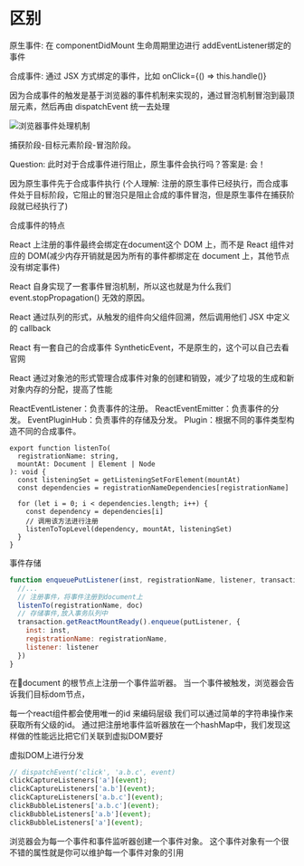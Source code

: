 # 区别

原生事件: 在 componentDidMount 生命周期里边进行 addEventListener绑定的事件

合成事件: 通过 JSX 方式绑定的事件，比如 onClick={() => this.handle()}

因为合成事件的触发是基于浏览器的事件机制来实现的，通过冒泡机制冒泡到最顶层元素，然后再由 dispatchEvent 统一去处理

![浏览器事件处理机制](https://tva1.sinaimg.cn/large/0081Kckwgy1gkme5usom2j30mg088759.jpg)

捕获阶段-目标元素阶段-冒泡阶段。

Question: 此时对于合成事件进行阻止，原生事件会执行吗？答案是: 会！

因为原生事件先于合成事件执行 (个人理解: 注册的原生事件已经执行，而合成事件处于目标阶段，它阻止的冒泡只是阻止合成的事件冒泡，但是原生事件在捕获阶段就已经执行了)

合成事件的特点

React 上注册的事件最终会绑定在document这个 DOM 上，而不是 React 组件对应的 DOM(减少内存开销就是因为所有的事件都绑定在 document 上，其他节点没有绑定事件)

React 自身实现了一套事件冒泡机制，所以这也就是为什么我们 event.stopPropagation() 无效的原因。

React 通过队列的形式，从触发的组件向父组件回溯，然后调用他们 JSX 中定义的 callback

React 有一套自己的合成事件 SyntheticEvent，不是原生的，这个可以自己去看官网

React 通过对象池的形式管理合成事件对象的创建和销毁，减少了垃圾的生成和新对象内存的分配，提高了性能

ReactEventListener：负责事件的注册。
ReactEventEmitter：负责事件的分发。
EventPluginHub：负责事件的存储及分发。
Plugin：根据不同的事件类型构造不同的合成事件。

```JS
export function listenTo(
  registrationName: string,
  mountAt: Document | Element | Node
): void {
  const listeningSet = getListeningSetForElement(mountAt)
  const dependencies = registrationNameDependencies[registrationName]

  for (let i = 0; i < dependencies.length; i++) {
    const dependency = dependencies[i]
    // 调用该方法进行注册
    listenToTopLevel(dependency, mountAt, listeningSet)
  }
}
```

事件存储

```js
function enqueuePutListener(inst, registrationName, listener, transaction) {
  //...
  // 注册事件，将事件注册到document上
  listenTo(registrationName, doc)
  // 存储事件,放入事务队列中
  transaction.getReactMountReady().enqueue(putListener, {
    inst: inst,
    registrationName: registrationName,
    listener: listener
  })
}

```

在document 的根节点上注册一个事件监听器。 当一个事件被触发，浏览器会告诉我们目标dom节点，

每一个react组件都会使用唯一的id 来编码层级 我们可以通过简单的字符串操作来获取所有父级的id。 通过把注册地事件监听器放在一个hashMap中，我们发现这样做的性能远比把它们关联到虚拟DOM要好

虚拟DOM上进行分发

```js
// dispatchEvent('click', 'a.b.c', event)
clickCaptureListeners['a'](event);
clickCaptureListeners['a.b'](event);
clickCaptureListeners['a.b.c'](event);
clickBubbleListeners['a.b.c'](event);
clickBubbleListeners['a.b'](event);
clickBubbleListeners['a'](event);

```

浏览器会为每一个事件和事件监听器创建一个事件对象。 这个事件对象有一个很不错的属性就是你可以维护每一个事件对象的引用
